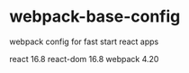 # webpack-base-config
webpack config for fast start react apps

react 16.8
react-dom 16.8
webpack 4.20
